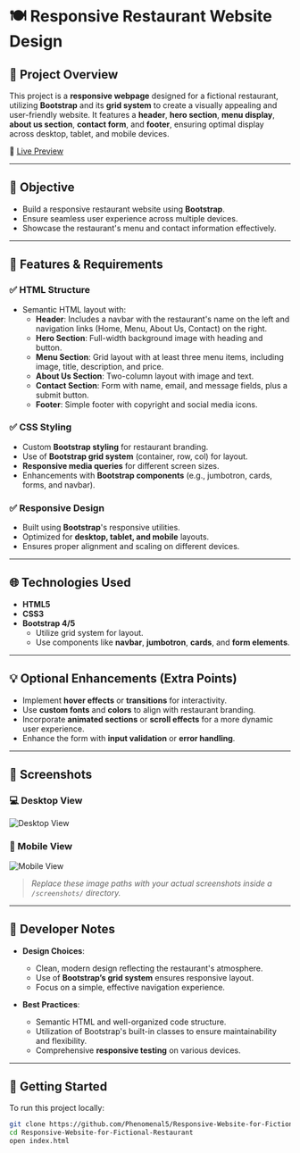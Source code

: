 # 🍽️ Responsive Restaurant Website Design

## 📌 Project Overview

This project is a **responsive webpage** designed for a fictional restaurant, utilizing **Bootstrap** and its **grid system** to create a visually appealing and user-friendly website. It features a **header**, **hero section**, **menu display**, **about us section**, **contact form**, and **footer**, ensuring optimal display across desktop, tablet, and mobile devices.

🔗 [Live Preview](https://phenomenal5.github.io/Responsive-Website-for-Fictional-Restaurant/)

---

## 🎯 Objective

- Build a responsive restaurant website using **Bootstrap**.
- Ensure seamless user experience across multiple devices.
- Showcase the restaurant's menu and contact information effectively.

---

## 🧱 Features & Requirements

### ✅ HTML Structure

- Semantic HTML layout with:
  - **Header**: Includes a navbar with the restaurant's name on the left and navigation links (Home, Menu, About Us, Contact) on the right.
  - **Hero Section**: Full-width background image with heading and button.
  - **Menu Section**: Grid layout with at least three menu items, including image, title, description, and price.
  - **About Us Section**: Two-column layout with image and text.
  - **Contact Section**: Form with name, email, and message fields, plus a submit button.
  - **Footer**: Simple footer with copyright and social media icons.

### ✅ CSS Styling

- Custom **Bootstrap styling** for restaurant branding.
- Use of **Bootstrap grid system** (container, row, col) for layout.
- **Responsive media queries** for different screen sizes.
- Enhancements with **Bootstrap components** (e.g., jumbotron, cards, forms, and navbar).

### ✅ Responsive Design

- Built using **Bootstrap**'s responsive utilities.
- Optimized for **desktop, tablet, and mobile** layouts.
- Ensures proper alignment and scaling on different devices.

---

## 🌐 Technologies Used

- **HTML5**
- **CSS3**
- **Bootstrap 4/5**
  - Utilize grid system for layout.
  - Use components like **navbar**, **jumbotron**, **cards**, and **form elements**.

---

## 💡 Optional Enhancements (Extra Points)

- Implement **hover effects** or **transitions** for interactivity.
- Use **custom fonts** and **colors** to align with restaurant branding.
- Incorporate **animated sections** or **scroll effects** for a more dynamic user experience.
- Enhance the form with **input validation** or **error handling**.

---

## 📸 Screenshots

### 💻 Desktop View

![Desktop View](screenshots/Desktop.png)

### 📱 Mobile View

![Mobile View](screenshots/Mobile.jpg)

> *Replace these image paths with your actual screenshots inside a `/screenshots/` directory.*

---

## 📝 Developer Notes

- **Design Choices**:
  - Clean, modern design reflecting the restaurant's atmosphere.
  - Use of **Bootstrap’s grid system** ensures responsive layout.
  - Focus on a simple, effective navigation experience.

- **Best Practices**:
  - Semantic HTML and well-organized code structure.
  - Utilization of Bootstrap's built-in classes to ensure maintainability and flexibility.
  - Comprehensive **responsive testing** on various devices.

---

## 🚀 Getting Started

To run this project locally:

```bash
git clone https://github.com/Phenomenal5/Responsive-Website-for-Fictional-Restaurant.git
cd Responsive-Website-for-Fictional-Restaurant
open index.html
